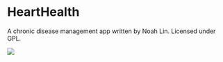 #  HeartHealth
A chronic disease management app written by Noah Lin. Licensed under GPL.

![](https://github.com/noahlin34/HeartHealth/blob/f0b08d4b0c55644a434330cf96b080c09df60665/Simulator%20Screen%20Recording%20-%20iPhone%2015%20-%202024-02-17%20at%2017.02.35.gif)
